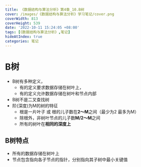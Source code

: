```yaml
---
title: 《数据结构与算法分析》第4章_10.B树
cover: /images/《数据结构与算法分析》学习笔记/cover.png
coverWidth: 813
coverHeight: 539
date: '2022-10-11 15:24:05 +08:00'
tags: [《数据结构与算法分析》,笔记]
hideAtIndex: true
categories: 笔记
---
```



# B树
* B树有多种定义，
  * 有的定义要求数据存储在树叶上，
  * 有的定义允许数据存储在树叶和节点内部
* B树不是二叉查找树
* 阶(深度)为M的树的特征
  * 根是一片叶子 或 根的儿子数在**2～M**之间（最少为2 最多为M）
  * 除根外，非树叶节点的儿子数**M/2～M**之间 
  * 所有的树叶在**相同的深度上**

## B树特点
* 所有的数据存储在树叶上
* 节点包含指向各子节点的指针，分别指向其子树中最小关键值

